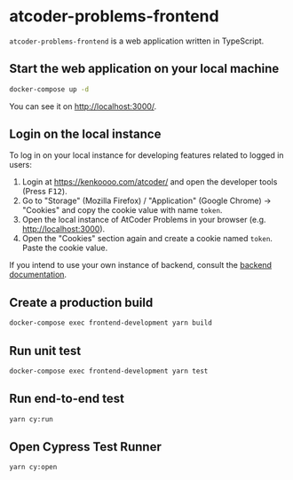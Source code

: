 # atcoder-problems-frontend

`atcoder-problems-frontend` is a web application written in TypeScript.

## Start the web application on your local machine

```bash
docker-compose up -d
```

You can see it on <http://localhost:3000/>.

## Login on the local instance

To log in on your local instance for developing features related to logged in users:

1. Login at <https://kenkoooo.com/atcoder/> and open the developer tools (Press <kbd>F12</kbd>).
1. Go to "Storage" (Mozilla Firefox) / "Application" (Google Chrome) → "Cookies" and copy the cookie value with name `token`.
1. Open the local instance of AtCoder Problems in your browser (e.g. <http://localhost:3000>).
1. Open the "Cookies" section again and create a cookie named `token`. Paste the cookie value.

If you intend to use your own instance of backend, consult the [backend documentation](../atcoder-problems-backend/README.md).

## Create a production build

```bash
docker-compose exec frontend-development yarn build
```

## Run unit test

```bash
docker-compose exec frontend-development yarn test
```

## Run end-to-end test

```bash
yarn cy:run
```

## Open Cypress Test Runner

```bash
yarn cy:open
```
